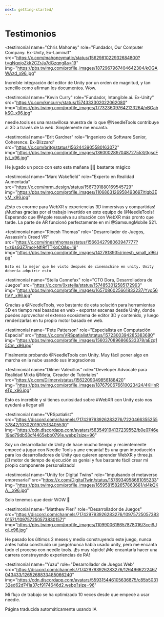 ```yaml
---
next: getting-started/
---
```


# Testimonios

<p></p>

<testimonial
  name="Chris Mahoney"
  role="Fundador, Our Computer Company. Ex-Unity, Ex-Lamina1"
  src="https://x.com/mahoneymatic/status/1562981022932684800?t=qNqojoZkk2CZrJa7dGzqng&s=19"
  img="https://pbs.twimg.com/profile_images/1872967967404642304/kOGAWAzd_x96.jpg"
>
Increíble integración del editor de Unity por un orden de magnitud,
  y tan sencillo como afirman los documentos. Wow.
</testimonial>

<testimonial
  name="Kevin Curry"
  role="Fundador, Intangible.ai. Ex-Unity"
  src="https://x.com/kmcurry/status/1574333302022062080"
  img="https://pbs.twimg.com/profile_images/1773236097642123264/nBGahkSO_x96.jpg"
>
needle.tools es una maravillosa muestra de lo que @NeedleTools contribuye al 3D a través de la web. Simplemente me encanta.
</testimonial>

<testimonial
  name="Brit Gardner"
  role="Ingeniero de Software Senior, Coherence. Ex-Blizzard"
  src="https://x.com/britg/status/1562443905580163072"
  img="https://pbs.twimg.com/profile_images/1360002897048727553/0gscFjvt_x96.jpg"
>
He jugado un poco con esto esta mañana 🤯🤯 bastante mágico
</testimonial>

<testimonial
  name="Marc Wakefield"
  role="Experto en Realidad Aumentada"
  src="https://x.com/mrm_design/status/1567391880169545729"
  img="https://pbs.twimg.com/profile_images/1106863126958493697/tlgb3EyM_x96.jpg"
>
¡Esto es enorme para WebXR y experiencias 3D inmersivas y compartidas! ¡Muchas gracias por el trabajo invertido en esto equipo de @NeedleTools! Esperando que @Apple
 resuelva su situación con WebXR más pronto que tarde. La parte de AR funcionó perfectamente en mi @SamsungMobile S21.
</testimonial>

<testimonial
  name="Rinesh Thomas"
  role="Desarrollador de Juegos, Assassin's Creed VR"
  src="https://x.com/rineshthomas/status/1566342798063947777?t=z6sG3Z7mol-NfIRfTTKqCQ&s=19"
  img="https://pbs.twimg.com/profile_images/1427818935/rinesh_small_x96.jpg"
>
    Esto es lo mejor que he visto después de cinemachine en unity. Unity debería adquirir esto
</testimonial>

<testimonial
  name="Stella Cannefax"
  role="CTO Dora, Desarrolladora de Juegos"
  src="https://x.com/0xstella/status/1574853012585172993"
  img="https://pbs.twimg.com/profile_images/1657086025661833237/Yyo56hVY_x96.jpg"
>
Gracias a @NeedleTools, veo bastante de esta solución para herramientas 3D en tiempo real basadas en web - exportar escenas desde Unity, donde puedes aprovechar el extenso ecosistema de editor 3D y contenido, y luego renderizarlas en tu propio motor basado en web.
</testimonial>

<testimonial
  name="Pete Patterson"
  role="Especialista en Computación Espacial"
  src="https://x.com/VRSpatialist/status/1572300394285383680"
  img="https://pbs.twimg.com/profile_images/1560370896866533378/aEzq15Cm_x96.jpg"
>
Finalmente probando @NeedleTools con Unity. Muy fácil poner algo en marcha en la nube usando sus
 integraciones
</testimonial>

<testimonial
  name="Dilmer Valecillos"
  role="Developer Advocate para Realidad Mixta @Meta, Creador de Tutoriales"
  src="https://x.com/Dilmerv/status/1562209049856188420"
  img="https://pbs.twimg.com/profile_images/1876790676610023424/4KHnReTp_x96.jpg"
>
 Esto es increíble y si tienes curiosidad sobre #WebXR con Unity esto nos ayudará a llegar allí
</testimonial>

<testimonial
  name="VRSpatialist"
  src="https://discord.com/channels/717429793926283276/722046635525537842/1030201907513405530"
  img="https://cdn.discordapp.com/avatars/563549194137239552/b0e0746e19ad79db53cf4465ebb0791e.webp?size=96"
>
 Soy un desarrollador de Unity de hace mucho tiempo y recientemente empecé a jugar con Needle Tools y ¡me encanta! Es una gran introducción para los desarrolladores de Unity que quieren aprender WebXR y three.js. ¡El motor de tiempo de ejecución es genial y fue bastante fácil crear mi propio componente personalizado!
</testimonial>

<testimonial
  name="Unity for Digital Twins"
  role="Impulsando el metaverso empresarial"
  src="https://x.com/DigitalTwin/status/1576934958681055233"
  img="https://pbs.twimg.com/profile_images/1659581582657863681/xl4kQKA__x96.jpg"
>
Solo tenemos que decir WOW 🤩
</testimonial>

<testimonial
  name="Matthew Pieri"
  role="Desarrollador de Juegos"
  src="https://discord.com/channels/717429793926283276/1097572505738301571/1097572505738301571"
  img="https://pbs.twimg.com/profile_images/1109900618657878016/3cej9Jql_x96.jpg"
>
He pasado los últimos 2 meses y medio construyendo este juego, nunca antes había construido un juego/nunca había usado unity, pero me encanta todo el proceso con needle tools. ¡Es muy rápido! ¡Me encantaría hacer una carrera construyendo experiencias de RA!
</testimonial>

<testimonial
  name="Yuzu"
  role="Desarrollador de Juegos Web"
  src="https://discord.com/channels/717429793926283276/1264966222467043433/1265268833485066240"
  img="https://cdn.discordapp.com/avatars/559315446105636875/c85b503132ed62d741a37cf9174646d2.webp?size=96"
>
Mi flujo de trabajo se ha optimizado 10 veces desde que empecé a usar needle.
</testimonial>


Página traducida automáticamente usando IA